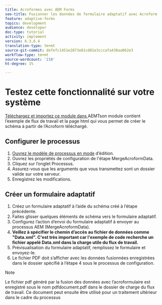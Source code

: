 ```yaml
---
title: Acroformes avec AEM Forms
seo-title: Fusionner les données de formulaire adaptatif avec Acroform
feature: adaptive-forms
topics: development
audience: developer
doc-type: tutorial
activity: implement
version: 6.3,6.4
translation-type: tm+mt
source-git-commit: defefc1451e2873e81cd81e3cccafa438aa062e3
workflow-type: tm+mt
source-wordcount: '218'
ht-degree: 1%

---
```



# Testez cette fonctionnalité sur votre système

[Téléchargez et importez ce module dans ](assets/acro-form-aem-form.zip)
AEMTson module contient l’exemple de flux de travail et la page html qui vous permet de créer le schéma à partir de l’Acroform téléchargé.

## Configurer le processus

1. [Ouvrez le modèle de processus en mode](http://localhost:4502/editor.html/conf/global/settings/workflow/models/MergeAcroformData.html) d’édition.
2. Ouvrez les propriétés de configuration de l&#39;étape MergeAcroformData.
3. Cliquez sur l’onglet Processus.
4. Assurez-vous que les arguments que vous transmettez sont un dossier valide sur votre serveur.
5. Enregistrez les modifications.

## Créer un formulaire adaptatif

1. Créez un formulaire adaptatif à l’aide du schéma créé à l’étape précédente.
2. Faites glisser quelques éléments de schéma vers le formulaire adaptatif.
3. Configurez l’action d’envoi du formulaire adaptatif à envoyer au processus AEM (MergeAcroformData).
4. **Veillez à spécifier le chemin d’accès au fichier de données comme &quot;Data.xml&quot;. C&#39;est très important car l&#39;exemple de code recherche un fichier appelé Data.xml dans la charge utile du flux de travail.**
5. Prévisualisation du formulaire adaptatif, remplissez le formulaire et envoyez-le.
6. Le fichier PDF doit s’afficher avec les données fusionnées enregistrées dans le dossier spécifié à l’étape 4 sous le processus de configuration.

>[!NOTE]
>
>Le fichier pdf généré par la fusion des données avec l’acroformulaire est enregistré sous le nom pdfdocument.pdf dans le dossier de charge du flux de travail. Ce document peut ensuite être utilisé pour un traitement ultérieur dans le cadre du processus

